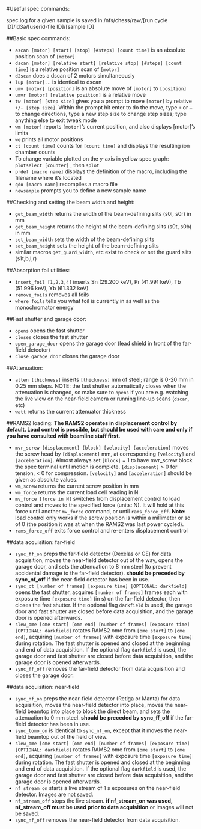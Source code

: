 #Useful spec commands:

spec.log for a given sample is saved in /nfs/chess/raw/[run cycle ID]/id3a/[userid-file ID]/[sample ID]

##Basic spec commands:

-	```ascan [motor] [start] [stop] [#steps] [count time]``` is an absolute position scan of ```[motor]```
-	```dscan [motor] [relative start] [relative stop] [#steps] [count time]``` is a relative position scan of ```[motor]```
-	```d2scan``` does a dscan of 2 motors simultaneously
-	```lup [motor]``` … is identical to dscan
-	```umv [motor] [position]``` is an absolute move of ```[motor]``` to ```[position]```
-	```umvr [motor] [relative position]``` is a relative move
-	```tw [motor] [step size]``` gives you a prompt to move ```[motor]``` by relative ```+/- [step size]```. Within the prompt hit enter to do the move, type ```+``` or ```–``` to change directions, type a new step size to change step sizes; type anything else to exit tweak mode
-	```wm [motor]``` reports ```[motor]```’s current position, and also displays [motor]’s limits
-	```we``` prints all motor positions
-	```ct [count time]``` counts for ```[count time]``` and displays the resulting ion chamber counts
-	To change variable plotted on the y-axis in yellow spec graph: ```plotselect [counter]``` , then ```splot```
-	```prdef [macro name]``` displays the definition of the macro, including the filename where it’s located
-	```qdo [macro name]``` recompiles a macro file
-	```newsample``` prompts you to define a new sample name

 
##Checking and setting the beam width and height:
-	```get_beam_width``` returns the width of the beam-defining slits (s0l, s0r) in mm
-	```get_beam_height``` returns the height of the beam-defining slits (s0t, s0b) in mm
-	```set_beam_width``` sets the width of the beam-defining slits
-	```set_beam_height``` sets the height of the beam-defining slits
-	similar macros ```get_guard_width```, etc exist to check or set the guard slits (s1t,b,l,r)

##Absorption foil utilities:
-	```insert_foil [1,2,3,4]``` inserts Sn (29.200 keV), Pr (41.991 keV), Tb (51.996 keV), Yb (61.332 keV)
-	```remove_foils``` removes all foils
-	```where_foils``` tells you what foil is currently in as well as the monochromator energy

##Fast shutter and garage door:
- ```opens``` opens the fast shutter
- ```closes``` closes the fast shutter
- ```open_garage_door``` opens the garage door (lead shield in front of the far-field detector)
- ```close_garage_door``` closes the garage door

##Attenuation:
-	```atten [thickness]``` inserts ```[thickness]``` mm of steel; range is 0-20 mm in 0.25 mm steps. NOTE: the fast shutter automatically closes when the attenuation is changed, so make sure to ```opens``` if you are e.g. watching the live view on the near-field camera or running line-up scans (```dscan```, etc)
-	```watt``` returns the current attenuator thickness

##RAMS2 loading:
**The RAMS2 operates in displacement control by default. Load control is possible, but should be used with care and only if you have consulted with beamline staff first.**
-	```mvr_screw [displacement] [block] [velocity] [acceleration]``` moves the screw head by ```[displacement]``` mm, at corresponding ```[velocity]``` and ```[acceleration]```. Almost always set ```[block]``` = 1 to have mvr_screw block the spec terminal until motion is complete. ```[displacement]``` > 0 for tension, < 0 for compression. ```[velocity]``` and ```[acceleration]``` should be given as absolute values.
-	```wm_screw``` returns the current screw position in mm
-	```wm_force``` returns the current load cell reading in N
-	```mv_force [force in N]``` switches from displacement control to load control and moves to the specified force (units: N). It will hold at this force until another ```mv_force``` command, or until ```rams_force_off```. **Note:** load control only works if the screw position is within a millimeter or so of 0 (the position it was at when the RAMS2 was last power cycled).
-	```rams_force_off``` exits force control and re-enters displacement control

##data acquisition: far-field
- ```sync_ff_on``` preps the far-field detector (Dexelas or GE) for data acquisition, moves the near-field detector out of the way, opens the garage door, and sets the attenuation to 8 mm steel (to prevent accidental damage to the far-field detector). **should be preceded by sync_nf_off** if the near-field detector has been in use.
- ```sync_ct [number of frames] [exposure time] [OPTIONAL: darkfield]``` opens the fast shutter, acquires ```[number of frames]``` frames each with exposure time ```[exposure time]``` (in s) on the far-field detector, then closes the fast shutter. If the optional flag ```darkfield``` is used, the garage door and fast shutter are closed before data acquisition, and the garage door is opened afterwards.
- ```slew_ome [ome start] [ome end] [number of frames] [exposure time] [OPTIONAL: darkfield]``` rotates RAMS2 ome from ```[ome start]``` to ```[ome end]```, acquiring ```[number of frames]``` with exposure time ```[exposure time]``` during rotation. The fast shutter is opened and closed at the beginning and end of data acquisition. If the optional flag ```darkfield``` is used, the garage door and fast shutter are closed before data acquisition, and the garage door is opened afterwards.
- ```sync_ff_off``` removes the far-field detector from data acquisition and closes the garage door.

##data acquisition: near-field
- ```sync_nf_on``` preps the near-field detector (Retiga or Manta) for data acquisition, moves the near-field detector into place, moves the near-field beamtop into place to block the direct beam, and sets the attenuation to 0 mm steel. **should be preceded by sync_ff_off** if the far-field detector has been in use.
- ```sync_tomo_on``` is identical to ```sync_nf_on```, except that it moves the near-field beamtop out of the field of view.
- ```slew_ome [ome start] [ome end] [number of frames] [exposure time] [OPTIONAL: darkfield]``` rotates RAMS2 ome from ```[ome start]``` to ```[ome end]```, acquiring ```[number of frames]``` with exposure time ```[exposure time]``` during rotation. The fast shutter is opened and closed at the beginning and end of data acquisition. If the optional flag ```darkfield``` is used, the garage door and fast shutter are closed before data acquisition, and the garage door is opened afterwards.
- ```nf_stream_on``` starts a live stream of 1 s exposures on the near-field detector. Images are not saved.
- ```nf_stream_off``` stops the live stream. **if nf_stream_on was used, nf_stream_off must be used prior to data acquisition** or images will not be saved.
- ```sync_nf_off``` removes the near-field detector from data acquisition.
